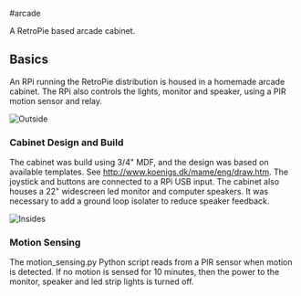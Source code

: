 #arcade

A RetroPie based arcade cabinet.

## Basics
An RPi running the RetroPie distribution is housed in a homemade arcade cabinet.  The RPi also controls the lights, monitor and speaker, using a PIR motion sensor and relay.

![Outside](https://raw.github.com/goossen/arcade/master/arcade-out.jpg)

### Cabinet Design and Build
The cabinet was build using 3/4" MDF, and the design was based on available templates.  See http://www.koenigs.dk/mame/eng/draw.htm.  The joystick and buttons are connected to a RPi USB input.  The cabinet also houses a 22" widescreen led monitor and computer speakers.  It was necessary to add a ground loop isolater to reduce speaker feedback.

![Insides](https://raw.github.com/goossen/arcade/master/arcade-in.jpg)

### Motion Sensing
The motion_sensing.py Python script reads from a PIR sensor when motion is detected.  If no motion is sensed for 10 minutes, then the power to the monitor, speaker and led strip lights is turned off.
